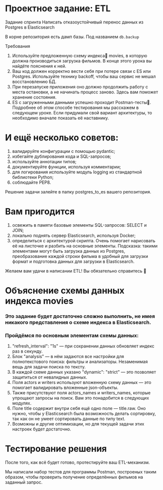 # Проектное задание: ETL

Задание спринта
Написать отказоустойчивый перенос данных из Postgres в Elasticsearch

В корне репозитория есть дамп базы. Под названием ```db.backup```

Требования
1. Используйте предложенную cхему индекса💾 movies, в которую должна производиться загрузка фильмов. В конце этого урока вы найдёте пояснения к ней.
2. Ваш код должен корректно вести себя при потере связи с ES или Postgres. Используйте технику backoff, чтобы ваш сервис не мешал восстановлению БД.
3. При перезапуске приложения оно должно продолжить работу с места остановки, а не начинать процесс заново. Здесь вам поможет хранение состояния.
4. ES с загруженными данными успешно проходит Postman-тесты💾. Подробнее об этом способе тестирования мы расскажем в следующем уроке.
Если придумали свой вариант архитектуры, то необходимо вначале показать её наставнику.

# И ещё несколько советов:
1. валидируйте конфигурации с помощью pydantic;
2. избегайте дублирования кода и SQL-запросов;
3. используйте аннотации типов;
4. документируйте функции, используя комментарии;
5. для логирования используйте модуль logging из стандартной библиотеки Python;
6. соблюдайте PEP8.

Решение задачи залейте в папку postgres_to_es вашего репозитория.

# Вам пригодится
1. освежить в памяти базовые элементы SQL-запросов: SELECT и JOIN;
2. локально поднять сервер Elasticsearch, используя Docker;
3. определиться с архитектурой скрипта. Очень помогает нарисовать её на листочке и разбить на основные элементы. Подсказка: такими элементами могут быть загрузка данных из Postgres, преобразование каждой строки фильма в удобный для загрузки формат и подготовка данных для загрузки в Elasticsearch.

Желаем вам удачи в написании ETL! Вы обязательно справитесь 💪

# Объяснение схемы данных индекса movies
### Это задание будет достаточно сложно выполнить, не имея никакого представления о схеме индекса в Elasticsearch.
### Пройдёмся по основным элементам схемы данных:
1. "refresh_interval": "1s" — при сохранении данных обновляет индекс раз в секунду.
2. Блок "analysis" — в нём задаются все настройки для полнотекстового поиска: фильтры и анализаторы. Незаменимая вещь для задачи поиска по тексту.
3. В каждой схеме данных указано "dynamic": "strict" — это позволяет защититься от невалидных данных.
4. Поля actors и writers используют вложенную схему данных — это помогает валидировать вложенные json-объекты.
5. Также присутствуют поля actors_names и writers_names, которые упрощают запросы на поиск. Вам это понадобится в следующих модулях.
6. Поле title содержит внутри себя ещё одно поле — title.raw. Оно нужно, чтобы у Elasticsearch была возможность делать сортировку, так как он не умеет сортировать данные по типу text.
7. Возможны и другие оптимизации, но для текущей задачи этих настроек будет достаточно.

# Тестирование решения
После того, как всё будет готово, протестируйте ваш ETL-механизм.

Мы написали набор тестов для программы Postman, построеных таким образом, чтобы проверить получение определённых фильмов на заданный запрос.
